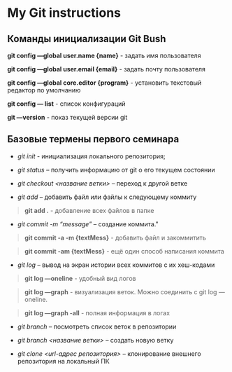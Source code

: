# My Git instructions

## Команды инициализации Git Bush 

**git config —global user.name {name}** - задать имя пользователя

**git config —global user.email {email}** - задать почту пользователя

**git config —global core.editor {program}** - установить текстовый редактор по умолчанию

**git config — list** - список конфигураций

**git —version** - показ текущей версии git

## Базовые термены первого семинара

* *git init* - инициализация локального репозитория;

* *git status* – получить информацию от git о его текущем состоянии

* *git checkout <название ветки>* – переход к другой ветке

* *git add* – добавить файл или файлы к следующему коммиту

> **git add .** - добавление всех файлов в папке

* *git commit -m “message”* – создание коммита."

>**git commit -a -m {textMess}** - добавить файл и закоммитить

>**git commit -am {textMess}** - ещё один способ написания коммита

* *git log* – вывод на экран истории всех коммитов с их хеш-кодами


>**git log —oneline** - удобный вид логов

>**git log —graph** - визуализация веток. Можно соединить с git log —oneline.

>**git log —graph -all** - полная информация в логах

* *git branch* – посмотреть список веток в репозитории

* *git branch <название ветки>* – создать новую ветку

* *git clone <url-адрес репозитория>* – клонирование внешнего репозитория на  локальный ПК
